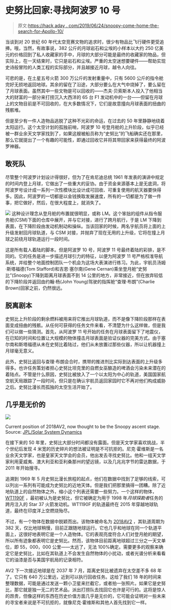 # 史努比回家:寻找阿波罗 10 号

> 原文:[https://hack aday . com/2019/06/24/snoopy-come-home-the-search-for-Apollo-10/](https://hackaday.com/2019/06/24/snoopy-come-home-the-search-for-apollo-10/)

当谈到对 20 世纪 60 年代太空竞赛文物的追求时，很少有物品比飞行硬件更受追捧。哦，当然，有故事说，382 公斤的月球岩石和尘埃的小样本以大约 250 亿美元的价格回到了私人收藏家的手中，月球的大部分可能是最终的收藏家的物品，但实际上，在一天结束时，它只是岩石和尘埃。严重的太空迷想要硬件——帮助实现史诗般冒险的人类工程的实际部分，并且越接近月球，越令人向往。

可悲的是，在土星五号火箭 300 万公斤的发射重量中，只有 5600 公斤的指令舱完好无损地返回地球。其余的留在了沿途，大部分要么在大气中烧掉了，要么留在了月球表面。虽然其中一些文物是可以回收的——杰夫·贝索斯本人投入了他相当大的财富的一部分来打捞沉入大西洋的 65 台 F1 发动机中的一台——但留在月球上的文物目前是不可回收的，在大多数情况下，它们是故意撞向月球表面的扭曲的残骸堆。

但是至少有一件人造物品逃脱了这种不光彩的命运，在过去的 50 年里静静地绕着太阳运行。这个太空计划的孤独前哨，阿波罗 10 号登月舱的上升阶段，似乎已经被一群业余天文学家找到了，如果这艘被船员称为“史努比”的飞船确实还在那里，那么它就提出了一个有趣的可能性，即通过回收它并将其带回家来获得最终的阿波罗神器。

## 敢死队

尽管整个阿波罗计划设计得很好，但为了在肯尼迪总统 1961 年发表的演讲中规定的时间内登上月球，它做出了一些重大的妥协。由于资金来源基本上是无底洞，将阿波罗号设计成一系列一次性模块比设计成可回收、可重复使用的航天器要快得多。因此，阿波罗的一切都是以金钱换取发展速度，所有的一切都是为了做一件事，把它做好，然后，在很大程度上，就消失了。

[![](../Images/c098ff3dc6f40ae8e92f105745248104.png)](https://hackaday.com/wp-content/uploads/2019/06/S69-31959-2.jpg) 这种设计理念从登月舱的布置就很明显，或称 LM。这个笨拙的组件从指令服务舱(CSM)下面的仓库中展开，并与它对接，进行了跨月航行，于是 LM 下降到表面，在下降阶段由发动机制动和操纵。当该回家的时候，两名宇航员将上面的上升级发射回月球轨道，与 CSM 对接，并抛弃了现在无用的上升级，它将在撞上月球之前绕月球轨道运行一段时间。

这是所有载人着陆的脚本。但是阿波罗 10 号，阿波罗 11 号最终着陆的彩排，是不同的。它的任务是进一步描述月球引力的特征，以便为阿波罗 11 号严格校准导航系统，并给整个地面控制团队一个机会为这场大表演进行练习。为此，宇航员汤姆·斯塔福德(Tom Stafford)和吉恩·塞尔南(Gene Cernan)乘坐登月舱“史努比”(Snoopy)下降到距离月球表面不到 14 公里的地方，非常接近，但在放弃较低的下降阶段并返回由约翰·杨(John Young)驾驶的指挥舱“查理·布朗”(Charlie Brown)回家之前，仍然很远。

## 脱离剧本

史努比上升阶段的剩余燃料被用来将它推出月球轨道，而不是像下降阶段那样在表面变成扭曲的残骸。从任何可获得的任务文件来看，不清楚为什么这样做，但是我们可以做一些猜测。首先，从阿波罗 11 号开始的任务在月球表面留下了地震仪，在已知的时间和位置让大规模的物体撞击月球表面是验证仪器的完美方式。由于塞尔南和斯塔福德从未在史努比着陆过，他们从未放置过那些仪器，所以让机器撞上月球毫无意义。

此外，史努比返回与查理·布朗会合时，携带的推进剂比实际到达表面的上升级多得多。也许任务策划者担心史努比坦克里的自燃女巫酿造的啤酒会污染未来潜在的着陆点。不管是什么原因，史努比被放入了一个以太阳为中心的轨道，美国国家航空航天局跟踪了一段时间，但只是在确认宇航员返回家园时它不再对他们构成威胁之后。史努比漫长而孤独的太空生活开始了。

## 几乎是无价的

[![](../Images/fec793f13d1bdb6c479e7d1b30d9da9d.png)](https://hackaday.com/wp-content/uploads/2019/06/orbit-viewer-snapshot-88.jpg)

Current position of 2018AV2, now thought to be the Snoopy ascent stage. Source: [JPL/Solar System Dynamics](https://ssd.jpl.nasa.gov/sbdb.cgi?sstr=2018%20AV2;old=0;orb=1;cov=0;log=0;cad=0#orb)

在接下来的 50 年里，史努比大部分时间都没有露面。但是天文学家喜欢挑战，半个世纪后发现 4 米宽的历史碎片的想法被证明是不可抗拒的。尼克·霍维斯是一名业余天文学家，也是皇家天文学会的会员，他出发去寻找史努比。他和一组天文学家利用夏威夷、澳大利亚和亚利桑那州的望远镜，以及几兆兆字节的雷达数据，于 2011 年开始搜寻。

追溯到 1969 年 5 月史努比漫长旅程的起点，他们在数据中找到了足够的线索，可以列出一系列有可能成为史努比的近地天体。但是我们把那里搞得一团糟。除了近地轨道上的自然物体之外，缩小这个列表还需要一些努力。一个这样的物体， [WT1190F](https://en.wikipedia.org/wiki/WT1190F) ，最初被认为是史努比，但它被确定为用于 1998 年*月球探勘者*任务的跨月注入的 Star 37 火箭发动机。WT1190F 的轨道最终在 2015 年穿越地球轨道，最终在印度洋上空燃烧殆尽。

不过，有一个物体在数据中脱颖而出。该物体被命名为 [2018AV2](https://www.minorplanetcenter.net/mpec/K18/K18A63.html) ，其轨道周期为 382 天，仅比地球稍慢，目前正跟随地球运行。它也几乎和地球在同一个轨道平面上，这很好地表明它是一个人造物体。它的表观亮度符合人们对登月舱的期望，所以所有迹象都表明它是史努比。然而，该物体目前距离地球超过三分之一天文单位，即 55，000，000 公里——太远了，无法 100%确定。需要更多的观察来确定它是史努比，比如在其轨道上不会发生自然物体的小扰动，或者光谱分析来看看它的油漆是否与美国宇航局的记录相符。

AV2 下一次接近地球是在 2037 年 7 月，距离史努比被遗弃在太空差不多 68 年了。它只有 640 万公里远，近到可以执行回收任务。这给了我们 18 年的时间来整理数据，可能是通过发送一颗小卫星来拦截它，或者拍一张照片。如果它是史努比，那它就是独一无二的艺术品，派出打捞队去找回它也许是可行的。这将是惊人的昂贵，但像这样的东西在历史价值方面几乎是无价的，它可能会证明对一些未来的寻宝者来说是不可抗拒的，就像尼克·霍维斯和其他人首先找到它一样。